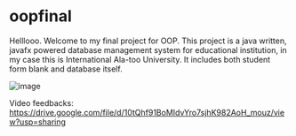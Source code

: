 # oopfinal

Helllooo. Welcome to my final project for OOP.
This project is a java written, javafx powered database management system for educational institution, in my case this is International Ala-too University.
It includes both student form blank and database itself.

![image](https://user-images.githubusercontent.com/73512902/149301200-8a86c2ae-8ef4-481d-bd69-3fd39783343c.png)

Video feedbacks: https://drive.google.com/file/d/10tQhf91BoMIdvYro7sjhK982AoH_mouz/view?usp=sharing
